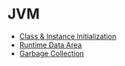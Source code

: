 # JVM

* [Class & Instance Initialization](java-se/jvm/class-and-instance-initialization.md)
* [Runtime Data Area](java-se/jvm/runtime-data-area.md)
* [Garbage Collection](java-se/jvm/garbage-collection.md)


